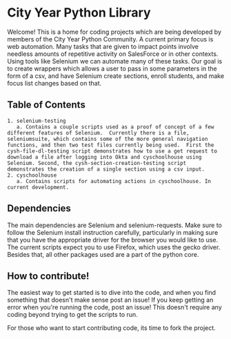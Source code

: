 # City Year Python Library

Welcome!  This is a home for coding projects which are being developed by members of the City Year Python Community. A current primary focus is web automation.  Many tasks that are given to impact points involve needless amounts of repetitive activity on SalesForce or in other contexts.  Using tools like Selenium we can automate many of these tasks.  Our goal is to create wrappers which allows a user to pass in some parameters in the form of a csv, and have Selenium create sections, enroll students, and make focus list changes based on that. 

## Table of Contents
    
    1. selenium-testing
       a. Contains a couple scripts used as a proof of concept of a few different features of Selenium.  Currently there is a file, seleniumsuite, which contains some of the more general navigation functions, and then two test files currently being used.  First the cysh-file-dl-testing script demonstrates how to use a get request to download a file after logging into Okta and cyschoolhouse using Selenium. Second, the cysh-section-creation-testing script demonstrates the creation of a single section using a csv input.
    2. cyschoolhouse
       a. Contains scripts for automating actions in cyschoolhouse. In current development.

## Dependencies
The main dependencies are Selenium and selenium-requests.  Make sure to follow the Selenium install instruction carefully, particularly in making sure that you have the appropriate driver for the browser you would like to use. The current scripts expect you to use Firefox, which uses the gecko driver. Besides that, all other packages used are a part of the python core. 

## How to contribute!

The easiest way to get started is to dive into the code, and when you find something that doesn't make sense post an issue!  If you keep getting an error when you're running the code, post an issue!  This doesn't require any coding beyond trying to get the scripts to run.  

For those who want to start contributing code, its time to fork the project.
